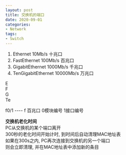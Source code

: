 ```yaml
---
layout: post
title: 交换机的端口
date: 2020-09-01
categories:
- Network
tags:
- Switch
---
```

1. Ethernet                     10Mb/s            十兆口
2. FastEthernet               100Mb/s          百兆口
3. GigabitEthernet          1000Mb/s        千兆口
4. TenGigabitEthernet     10000Mb/s      万兆口

E<br>
F<br>
G<br>
Te<br>

f0/1   \-\-\-\-  f 百兆口 0模块编号  1接口编号<br>

**交换机老化时间**<br>
PC从交换机的某个端口离开<br>
300秒的老化时间开始计时, 到时间后自动清理MAC地址表<br>
如果在300s之内, PC再次连接到交换机的另一个端口<br>
则会立即清理, 并在MAC地址表中添加新的条目<br>
